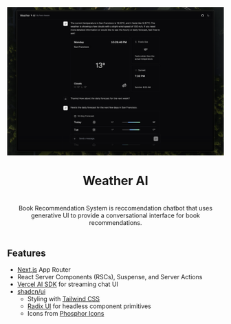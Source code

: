 <img width="1980" alt="Screenshot 2023-10-29 at 13 39 22" src="public/screen.png">

<h1 align="center">Weather AI</h1>

<p align="center" style="padding: 20px 0;">
Book Recommendation System is reccomendation chatbot that uses generative UI to provide a conversational interface for book recommendations.
</p>

## Features

- [Next.js](https://nextjs.org) App Router
- React Server Components (RSCs), Suspense, and Server Actions
- [Vercel AI SDK](https://sdk.vercel.ai/docs) for streaming chat UI
- [shadcn/ui](https://ui.shadcn.com)
  - Styling with [Tailwind CSS](https://tailwindcss.com)
  - [Radix UI](https://radix-ui.com) for headless component primitives
  - Icons from [Phosphor Icons](https://phosphoricons.com)
